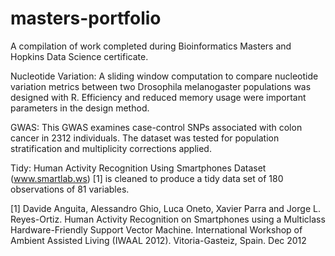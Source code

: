 # masters-portfolio
A compilation of work completed during Bioinformatics Masters and Hopkins Data Science certificate. 

Nucleotide Variation: A sliding window computation to compare nucleotide variation metrics between two Drosophila melanogaster populations was designed with R. Efficiency and reduced memory usage were important parameters in the design method. 

GWAS: This GWAS examines case-control SNPs associated with colon cancer in 2312 individuals. The dataset was tested for population stratification and multiplicity corrections applied. 

Tidy: Human Activity Recognition Using Smartphones Dataset (www.smartlab.ws) [1] is cleaned to produce a tidy data set of 180 observations of 81 variables. 

[1] Davide Anguita, Alessandro Ghio, Luca Oneto, Xavier Parra and Jorge L. Reyes-Ortiz. Human Activity Recognition on Smartphones using a Multiclass Hardware-Friendly Support Vector Machine. International Workshop of Ambient Assisted Living (IWAAL 2012). Vitoria-Gasteiz, Spain. Dec 2012


